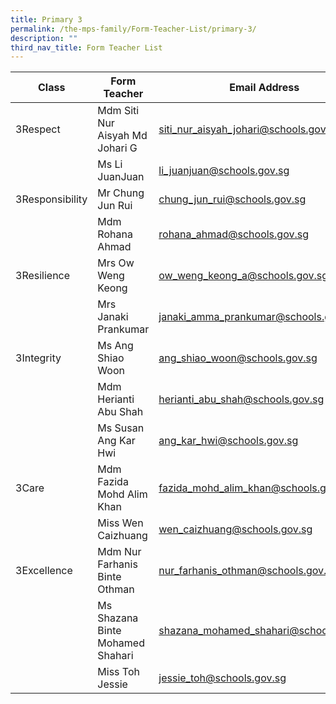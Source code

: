 ```yaml
---
title: Primary 3
permalink: /the-mps-family/Form-Teacher-List/primary-3/
description: ""
third_nav_title: Form Teacher List
---
```


| Class | Form Teacher | Email Address |
| -------- | -------- | -------- |
| 3Respect     | Mdm Siti Nur Aisyah Md Johari G     | siti_nur_aisyah_johari@schools.gov.sg     |
|      | Ms Li JuanJuan     | li_juanjuan@schools.gov.sg     |
| 3Responsibility     | Mr Chung Jun Rui     | chung_jun_rui@schools.gov.sg     |
|      | Mdm Rohana Ahmad     | rohana_ahmad@schools.gov.sg     |
| 3Resilience    | Mrs Ow Weng Keong     | ow_weng_keong_a@schools.gov.sg    |
|      | Mrs Janaki Prankumar     | janaki_amma_prankumar@schools.gov.sg     |
| 3Integrity     | Ms Ang Shiao Woon     | ang_shiao_woon@schools.gov.sg     |
|      | Mdm Herianti Abu Shah     | herianti_abu_shah@schools.gov.sg     |
|      | Ms Susan Ang Kar Hwi     | ang_kar_hwi@schools.gov.sg     |
| 3Care    | Mdm Fazida Mohd Alim Khan     | fazida_mohd_alim_khan@schools.gov.sg     |
|     | Miss Wen Caizhuang     | wen_caizhuang@schools.gov.sg    |
| 3Excellence     | Mdm Nur Farhanis Binte Othman     | nur_farhanis_othman@schools.gov.sg     |
|      | Ms Shazana Binte Mohamed Shahari     | shazana_mohamed_shahari@schools.gov.sg     |
|      | Miss Toh Jessie     | jessie_toh@schools.gov.sg     |